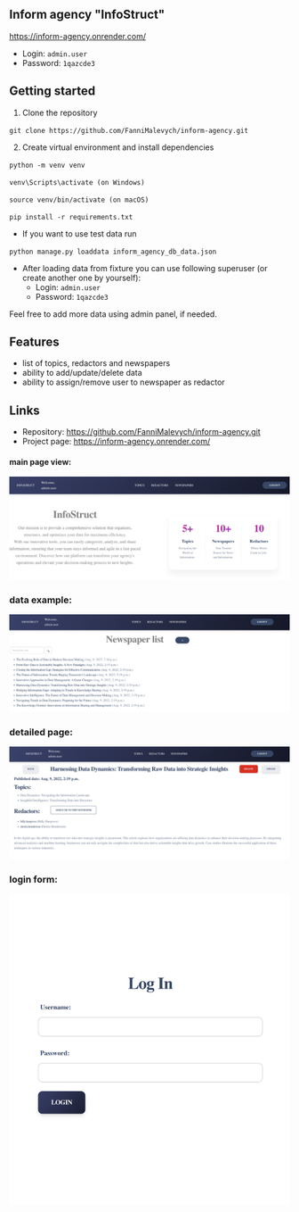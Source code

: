## Inform agency "InfoStruct"

https://inform-agency.onrender.com/
- Login: `admin.user`
- Password: `1qazcde3`


## Getting started

1. Clone the repository

`git clone https://github.com/FanniMalevych/inform-agency.git`

2. Create virtual environment and install dependencies 

`python -m venv venv`

 `venv\Scripts\activate (on Windows)`

 `source venv/bin/activate (on macOS)`

 `pip install -r requirements.txt`

- If you want to use test data run 

`python manage.py loaddata inform_agency_db_data.json`

- After loading data from fixture you can use following superuser (or create another one by yourself):
    - Login: `admin.user`
    - Password: `1qazcde3`

Feel free to add more data using admin panel, if needed.

## Features

- list of topics, redactors and newspapers
- ability to add/update/delete data
- ability to assign/remove user to newspaper as redactor

## Links

- Repository: https://github.com/FanniMalevych/inform-agency.git
- Project page: https://inform-agency.onrender.com/

#### main page view:

![image](assets/main.png)

### data example:

![image](assets/list.png)

### detailed page:

![image](assets/detailed.png)

### login form:

![image](assets/log_in.png)

